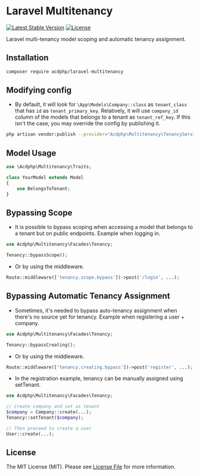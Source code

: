 # Laravel Multitenancy
[![Latest Stable Version](https://poser.pugx.org/acdphp/laravel-multitenancy/v)](https://packagist.org/packages/cdinopol/data-guard)
[![License](http://poser.pugx.org/acdphp/laravel-multitenancy/license)](https://packagist.org/packages/cdinopol/data-guard)

Laravel multi-tenancy model scoping and automatic tenancy assignment.

## Installation
```sh
composer require acdphp/laravel-multitenancy
```

## Modifying config
- By default, it will look for `\App\Models\Company::class` as `tenant_class` that has `id` as `tenant_primary_key`. Relatively, it will use `company_id` column of the models that belongs to a tenant as `tenant_ref_key`. If this isn't the case, you may override the config by publishing it.
```sh
php artisan vendor:publish --provider="Acdphp\Multitenancy\TenancyServiceProvider"
```

## Model Usage
```php
use \Acdphp\Multitenancy\Traits;

class YourModel extends Model
{
    use BelongsToTenant;
}
```

## Bypassing Scope
- It is possible to bypass scoping when accessing a model that belongs to a tenant but on public endpoints. Example when logging in.
```php
use Acdphp\Multitenancy\Facades\Tenancy;

Tenancy::bypassScope();
```

- Or by using the middleware.
```php
Route::middleware(['tenancy.scope.bypass'])->post('/login', ...);
```

## Bypassing Automatic Tenancy Assignment
- Sometimes, it's needed to bypass auto-tenancy assignment when there's no source yet for tenancy. Example when registering a user + company.
```php
use Acdphp\Multitenancy\Facades\Tenancy;

Tenancy::bypassCreating();
```

- Or by using the middleware.
```php
Route::middleware(['tenancy.creating.bypass'])->post('register', ...);
```

- In the registration example, tenancy can be manually assigned using setTenant.
```php
use Acdphp\Multitenancy\Facades\Tenancy;

// Create company and set as tenant
$company = Company::create(...);
Tenancy::setTenant($company);

// Then proceed to create a user
User::create(...);
```

## License
The MIT License (MIT). Please see [License File](LICENSE) for more information.
